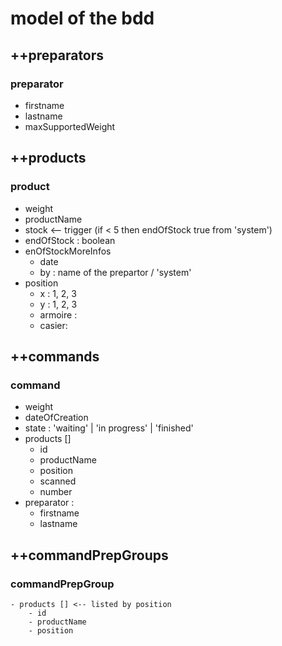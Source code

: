 model of the bdd
================

## ++preparators

### preparator
- firstname
- lastname
- maxSupportedWeight

## ++products
 
### product
- weight
- productName
- stock <-- trigger (if < 5 then endOfStock true from 'system')
- endOfStock : boolean
- enOfStockMoreInfos
    - date
    - by : name of the prepartor / 'system'
- position
    - x : 1, 2, 3
    - y : 1, 2, 3
    - armoire :
    - casier: 

## ++commands

### command

- weight
- dateOfCreation
- state : 'waiting' | 'in progress' | 'finished'
- products []
    - id
    - productName
    - position
    - scanned
    - number
- preparator :
    - firstname
    - lastname

## ++commandPrepGroups

### commandPrepGroup
    - products [] <-- listed by position
        - id
        - productName
        - position